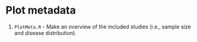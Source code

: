 # Plot metadata
1. `PlotMeta.R` - Make an overview of the included studies (i.e., sample size and disease distribution).

